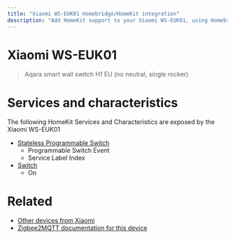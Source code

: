 ```yaml
---
title: "Xiaomi WS-EUK01 Homebridge/HomeKit integration"
description: "Add HomeKit support to your Xiaomi WS-EUK01, using Homebridge, Zigbee2MQTT and homebridge-z2m."
---
```

<!---
This file has been GENERATED using src/docgen/docgen.ts
DO NOT EDIT THIS FILE MANUALLY!
-->
# Xiaomi WS-EUK01
> Aqara smart wall switch H1 EU (no neutral, single rocker)


# Services and characteristics
The following HomeKit Services and Characteristics are exposed by
the Xiaomi WS-EUK01

* [Stateless Programmable Switch](../../action.md)
  * Programmable Switch Event
  * Service Label Index
* [Switch](../../switch.md)
  * On


# Related
* [Other devices from Xiaomi](../index.md#xiaomi)
* [Zigbee2MQTT documentation for this device](https://www.zigbee2mqtt.io/devices/WS-EUK01.html)